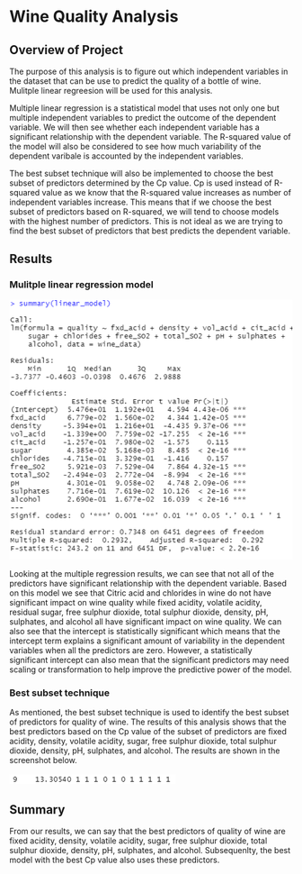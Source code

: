 # Wine Quality Analysis

## Overview of Project
The purpose of this analysis is to figure out which independent variables in the dataset that can be use to predict the quality of a bottle of wine. Mulitple linear regreesion will be used for this analysis.

Multiple linear regression is a statistical model that uses not only one but multiple independent variables to predict the outcome of the dependent variable. We will then see whether each independent variable has a significant relationship with the dependent variable. The R-squared value of the model will also be considered to see how much variability of the dependent varibale is accounted by the independent variables. 

The best subset technique will also be implemented to choose the best subset of predictors determined by the Cp value. Cp is used instead of R-squared value as we know that the R-squared value increases as number of independent variables increase. This means that if we choose the best subset of predictors based on R-squared, we will tend to choose models with the highest number of predictors. This is not ideal as we are trying to find the best subset of predictors that best predicts the dependent variable.


## Results
### Mulitple linear regression model
![Mulitple regression results](data_analysis/results/mult_linear_reg_results.PNG)


Looking at the multiple regression results, we can see that not all of the predictors have significant relationship with the dependent variable. Based on this model we see that Citric acid and chlorides in wine do not have significant impact on wine quality while fixed acidity, volatile acidity, residual sugar, free sulphur dioxide, total sulphur dioxide, density, pH, sulphates, and alcohol all have significant impact on wine quality. We can also see that the intercept is statistically significant which means that the intercept term explains a significant amount of variability in the dependent variables when all the predictors are zero. However, a statistically significant intercept can also mean that the significant predictors may need scaling or transformation to help improve the predictive power of the model.

### Best subset technique
As mentioned, the best subset technique is used to identify the best subset of predictors for quality of wine. The results of this analysis shows that the best predictors based on the Cp value of the subset of predictors are fixed acidity, density, volatile acidity, sugar, free sulphur dioxide, total sulphur dioxide, density, pH, sulphates, and alcohol. The results are shown in the screenshot below.
<br><br>
![best subset results](data_analysis/results/Cp_results.PNG)

## Summary
From our results, we can say that the best predictors of quality of wine are fixed acidity, density, volatile acidity, sugar, free sulphur dioxide, total sulphur dioxide, density, pH, sulphates, and alcohol. Subsequenlty, the best model with the best Cp value also uses these predictors.
